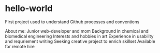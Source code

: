 # hello-world
First project used to understand Github processes and conventions

About me:
Junior web-developer and mom
Background in chemical and biomedical engineering
Interests and hobbies in art
Experience in usability and requriement writing
Seeking creative project to enrich skillset
Available for remote hire
